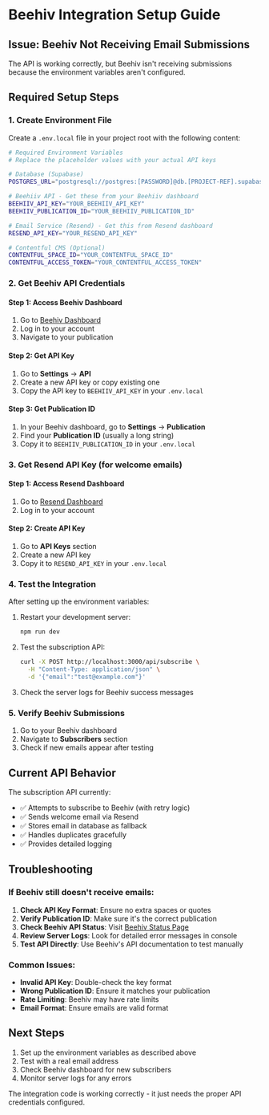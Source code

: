 # Beehiv Integration Setup Guide

## Issue: Beehiv Not Receiving Email Submissions

The API is working correctly, but Beehiv isn't receiving submissions because the environment variables aren't configured.

## Required Setup Steps

### 1. Create Environment File
Create a `.env.local` file in your project root with the following content:

```bash
# Required Environment Variables
# Replace the placeholder values with your actual API keys

# Database (Supabase)
POSTGRES_URL="postgresql://postgres:[PASSWORD]@db.[PROJECT-REF].supabase.co:5432/postgres"

# Beehiiv API - Get these from your Beehiiv dashboard
BEEHIIV_API_KEY="YOUR_BEEHIIV_API_KEY"
BEEHIIV_PUBLICATION_ID="YOUR_BEEHIIV_PUBLICATION_ID"

# Email Service (Resend) - Get this from Resend dashboard
RESEND_API_KEY="YOUR_RESEND_API_KEY"

# Contentful CMS (Optional)
CONTENTFUL_SPACE_ID="YOUR_CONTENTFUL_SPACE_ID"
CONTENTFUL_ACCESS_TOKEN="YOUR_CONTENTFUL_ACCESS_TOKEN"
```

### 2. Get Beehiv API Credentials

#### Step 1: Access Beehiv Dashboard
1. Go to [Beehiv Dashboard](https://app.beehiiv.com/)
2. Log in to your account
3. Navigate to your publication

#### Step 2: Get API Key
1. Go to **Settings** → **API**
2. Create a new API key or copy existing one
3. Copy the API key to `BEEHIIV_API_KEY` in your `.env.local`

#### Step 3: Get Publication ID
1. In your Beehiv dashboard, go to **Settings** → **Publication**
2. Find your **Publication ID** (usually a long string)
3. Copy it to `BEEHIIV_PUBLICATION_ID` in your `.env.local`

### 3. Get Resend API Key (for welcome emails)

#### Step 1: Access Resend Dashboard
1. Go to [Resend Dashboard](https://resend.com/)
2. Log in to your account

#### Step 2: Create API Key
1. Go to **API Keys** section
2. Create a new API key
3. Copy it to `RESEND_API_KEY` in your `.env.local`

### 4. Test the Integration

After setting up the environment variables:

1. Restart your development server:
   ```bash
   npm run dev
   ```

2. Test the subscription API:
   ```bash
   curl -X POST http://localhost:3000/api/subscribe \
     -H "Content-Type: application/json" \
     -d '{"email":"test@example.com"}'
   ```

3. Check the server logs for Beehiv success messages

### 5. Verify Beehiv Submissions

1. Go to your Beehiv dashboard
2. Navigate to **Subscribers** section
3. Check if new emails appear after testing

## Current API Behavior

The subscription API currently:
- ✅ Attempts to subscribe to Beehiv (with retry logic)
- ✅ Sends welcome email via Resend
- ✅ Stores email in database as fallback
- ✅ Handles duplicates gracefully
- ✅ Provides detailed logging

## Troubleshooting

### If Beehiv still doesn't receive emails:

1. **Check API Key Format**: Ensure no extra spaces or quotes
2. **Verify Publication ID**: Make sure it's the correct publication
3. **Check Beehiv API Status**: Visit [Beehiv Status Page](https://status.beehiiv.com/)
4. **Review Server Logs**: Look for detailed error messages in console
5. **Test API Directly**: Use Beehiv's API documentation to test manually

### Common Issues:

- **Invalid API Key**: Double-check the key format
- **Wrong Publication ID**: Ensure it matches your publication
- **Rate Limiting**: Beehiv may have rate limits
- **Email Format**: Ensure emails are valid format

## Next Steps

1. Set up the environment variables as described above
2. Test with a real email address
3. Check Beehiv dashboard for new subscribers
4. Monitor server logs for any errors

The integration code is working correctly - it just needs the proper API credentials configured.

